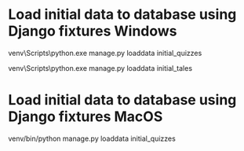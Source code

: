 # Load initial data to database using Django fixtures Windows
venv\Scripts\python.exe manage.py loaddata initial_quizzes

venv\Scripts\python.exe manage.py loaddata initial_tales
# Load initial data to database using Django fixtures MacOS
venv/bin/python manage.py loaddata initial_quizzes
